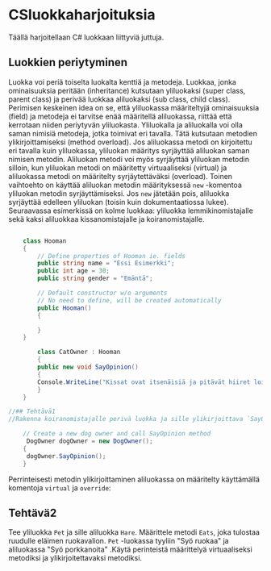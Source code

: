 # CSluokkaharjoituksia
Täällä harjoitellaan C# luokkaan liittyviä juttuja.

## Luokkien periytyminen
Luokka voi periä toiselta luokalta kenttiä ja metodeja. Luokkaa, jonka ominaisuuksia peritään (inheritance) kutsutaan yliluokaksi (super class, parent class) ja perivää luokkaa aliluokaksi (sub class, child class).
Perimisen keskeinen idea on se, että yliluokassa määriteltyjä ominaisuuksia (field) ja metodeja ei tarvitse enää määritellä aliluokassa, riittää että kerrotaan niiden periytyvän yliluokasta. Yliluokalla ja aliluokalla voi olla saman nimisiä metodeja, jotka toimivat eri tavalla. Tätä kutsutaan metodien ylikirjoittamiseksi (method overload). Jos aliluokassa metodi on kirjoitettu eri tavalla kuin yliluokassa, yliluokan määritys syrjäyttää aliluokan saman nimisen metodin. Aliluokan metodi voi myös syrjäyttää yliluokan metodin silloin, kun yliluokan metodi on määritetty virtuaaliseksi (virtual) ja aliluokassa metodi on määritelty syrjäytettäväksi (overload). Toinen vaihtoehto on käyttää aliluokan metodin määrityksessä `new` -komentoa yliluokan metodin syrjäyttämiseksi.  Jos `new` jätetään pois, aliluokka syrjäyttää edelleen yliluokan (toisin kuin dokumentaatiossa lukee). Seuraavassa esimerkissä on kolme luokkaa: yliluokka lemmikinomistajalle sekä kaksi aliluokkaa kissanomistajalle ja koiranomistajalle.

```csharp

    class Hooman
    {
        // Define properties of Hooman ie. fields
        public string name = "Essi Esimerkki";
        public int age = 30;
        public string gender = "Emäntä";

        // Default constructor w/o arguments
        // No need to define, will be created automatically
        public Hooman()
        {

        }
    }

        class CatOwner : Hooman
        {
        public new void SayOpinion()
        {
        Console.WriteLine("Kissat ovat itsenäisiä ja pitävät hiiret loitolla");
        }
    } 

//## Tehtävä1
//Rakenna koiranomistajalle perivä luokka ja sille ylikirjoittava `SayOpinion` -metodi

    // Create a new dog owner and call SayOpinion method
     DogOwner dogOwner = new DogOwner();
    {
     dogOwner.SayOpinion();
    } 
```

Perrinteisesti metodin ylikirjoittaminen aliluokassa on määritelty käyttämällä komentoja `virtual` ja `override`:

## Tehtävä2
Tee yliluokka `Pet` ja sille aliluokka `Hare`. Määrittele metodi `Eats`, joka tulostaa ruudulle eläimen ruokavalion. `Pet` -luokassa tyyliin "Syö ruokaa" ja aliluokassa "Syö porkkanoita" .Käytä perinteistä määrittelyä virtuaaliseksi metodiksi ja ylikirjoitettavaksi metodiksi. 
